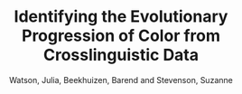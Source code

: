 ---
author: Watson, Julia, Beekhuizen, Barend and Stevenson, Suzanne
year: 2019
title: Identifying the Evolutionary Progression of Color from Crosslinguistic Data
category: proceedings
booktitle: {Proceedings of the 41st Annual Conference of the Cognitive Science Society}
---